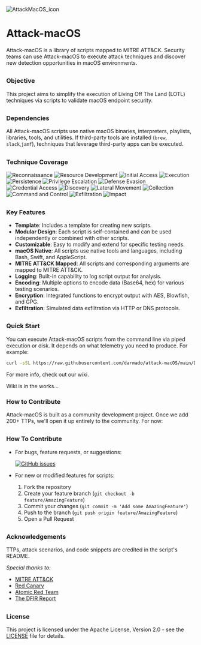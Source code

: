 

![AttackMacOS_icon](https://github.com/user-attachments/assets/dc7809ab-10bf-46d2-8daf-e706af8ed371)


# Attack-macOS
Attack-macOS is a library of scripts mapped to MITRE ATT&CK. Security teams can use Attack-macOS to execute attack techniques and discover new detection opportunities in macOS environments.
##

### Objective
This project aims to simplify the execution of Living Off The Land (LOTL) techniques via scripts to validate macOS endpoint security.
##

### Dependencies

All Attack-macOS scripts use native macOS binaries, interpreters, playlists, libraries, tools, and utilities. If third-party tools are installed (```brew```, ```slack```,```jamf```),  techniques that leverage third-party apps can be executed. 
##

### Technique Coverage
![Reconnaissance](https://img.shields.io/github/directory-file-count/darmado/attack-macOS/TTP/Reconnaissance?label=Reconnaissance&type=file)
![Resource Development](https://img.shields.io/github/directory-file-count/darmado/attack-macOS/TTP/Resource_Development?label=Resource%20Development&type=file)
![Initial Access](https://img.shields.io/github/directory-file-count/darmado/attack-macOS/TTP/Initial_Access?label=Initial%20Access&type=file)
![Execution](https://img.shields.io/github/directory-file-count/darmado/attack-macOS/TTP/Execution?label=Execution&type=file)
![Persistence](https://img.shields.io/github/directory-file-count/darmado/attack-macOS/TTP/Persistence?label=Persistence&type=file)
![Privilege Escalation](https://img.shields.io/github/directory-file-count/darmado/attack-macOS/TTP/Privilege_Escalation?label=Privilege%20Escalation&type=file)
![Defense Evasion](https://img.shields.io/github/directory-file-count/darmado/attack-macOS/TTP/Defense_Evasion?label=Defense%20Evasion&type=file)
![Credential Access](https://img.shields.io/github/directory-file-count/darmado/attack-macOS/TTP/Credential_Access?label=Credential%20Access&type=file)
![Discovery](https://img.shields.io/github/directory-file-count/darmado/attack-macOS/TTP/Discovery?label=Discovery&type=file)
![Lateral Movement](https://img.shields.io/github/directory-file-count/darmado/attack-macOS/TTP/Lateral_Movement?label=Lateral%20Movement&type=file)
![Collection](https://img.shields.io/github/directory-file-count/darmado/attack-macOS/TTP/Collection?label=Collection&type=file)
![Command and Control](https://img.shields.io/github/directory-file-count/darmado/attack-macOS/TTP/Command_and_Control?label=Command%20and%20Control&type=file)
![Exfiltration](https://img.shields.io/github/directory-file-count/darmado/attack-macOS/TTP/Exfiltration?label=Exfiltration&type=file)
![Impact](https://img.shields.io/github/directory-file-count/darmado/attack-macOS/TTP/Impact?label=Impact&type=file)

##

### Key Features

- **Template**: Includes a template for creating new scripts.
- **Modular Design**: Each script is self-contained and can be used independently or combined with other scripts.
- **Customizable**: Easy to modify and extend for specific testing needs.
- **macOS Native**: All scripts use native tools and languages, including Bash, Swift, and AppleScript.
- **MITRE ATT&CK Mapped**: All scripts and corresponding arguments are mapped to MITRE ATT&CK.
- **Logging**: Built-in capability to log script output for analysis.
- **Encoding**: Multiple options to encode data (Base64, hex) for various testing scenarios.
- **Encryption**: Integrated functions to encrypt output with AES, Blowfish, and GPG.
- **Exfiltration**: Simulated data exfiltration via HTTP or DNS protocols.

##

### Quick Start

You can execute Attack-macOS scripts from the command line via piped execution or disk. It depends on what telemetry you need to produce. For example:

```sh
curl -sSL https://raw.githubusercontent.com/darmado/attack-macOS/main/Discovery/accounts.sh | sh -s -- --help
```
For more info, check out our wiki. 

Wiki is in the works...

### How to Contribute 

Attack-macOS is built as a community development project. Once we add 200+ TTPs, we'll open it up entirely to the community. For now:

##

### How To Contribute
- For bugs, feature requests, or suggestions: 

  [![GitHub issues](https://img.shields.io/github/issues/yourusername/attack-macOS.svg)](https://github.com/darmado/attack-macOS/issues)

- For new or modified features for scripts:
  1. Fork the repository
  2. Create your feature branch (`git checkout -b feature/AmazingFeature`)
  3. Commit your changes (`git commit -m 'Add some AmazingFeature'`)
  4. Push to the branch (`git push origin feature/AmazingFeature`)
  5. Open a Pull Request

##

### Acknowledgements
TTPs, attack scenarios, and code snippets are credited in the script's README.

*Special thanks to:*
- [MITRE ATT&CK ](https://twitter.com/mitreattack)
- [Red Canary ](https://twitter.com/redcanaryco)
- [Atomic Red Team](https://github.com/redcanaryco/atomic-red-team)
- [The DFIR Report](https://thedfirreport.com/)

##

### License

This project is licensed under the Apache License, Version 2.0 - see the [LICENSE](LICENSE) file for details.

